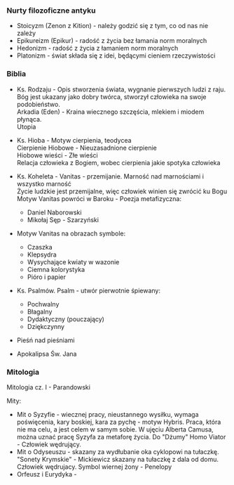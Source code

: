 ### Nurty filozoficzne antyku

- Stoicyzm (Zenon z Kition) - należy godzić się z tym, co od nas nie zależy
- Epikureizm (Epikur) - radość z życia bez łamania norm moralnych
- Hedonizm - radość z życia z łamaniem norm moralnych
- Platonizm - świat składa się z idei, będącymi cieniem rzeczywistości

### Biblia

- Ks. Rodzaju - Opis stworzenia świata, wygnanie pierwszych ludzi z raju.
Bóg jest ukazany jako dobry twórca, stworzył człowieka na swoje podobieństwo.</br>
Arkadia (Eden) - Kraina wiecznego szczęścia, mlekiem i miodem płynąca.<br/>
Utopia

- Ks. Hioba - Motyw cierpienia, teodycea<br/>
Cierpienie Hiobowe - Nieuzasadnione cierpienie<br/>
Hiobowe wieści - Złe wieści</br>
Relacja człowieka z Bogiem, wobec cierpienia jakie spotyka człowieka</br>

- Ks. Koheleta - Vanitas - przemijanie. Marność nad marnościami i wszystko marność<br/>
Życie ludzkie jest przemijalne, więc człowiek winien się zwrócić ku Bogu<br/>
Motyw Vanitas powróci w Baroku - Poezja metafizyczna:
  - Daniel Naborowski
  - Mikołaj Sęp - Szarzyński


- Motyw Vanitas na obrazach symbole:
  - Czaszka
  - Klepsydra
  - Wysychające kwiaty w wazonie
  - Ciemna kolorystyka
  - Pióro i papier


- Ks. Psalmów. Psalm - utwór pierwotnie śpiewany:
  - Pochwalny
  - Błagalny
  - Dydaktyczny (pouczający)
  - Dziękczynny

- Pieśń nad pieśniami

- Apokalipsa Św. Jana

### Mitologia

Mitologia cz. I - Parandowski</br>

Mity:
- Mit o Syzyfie - wiecznej pracy, nieustannego wysiłku, wymaga poświęcenia, kary boskiej, kara za pychę - motyw Hybris. Praca, która nie ma celu, a jest celem w samym sobie. W ujęciu Alberta Camusa, można uznać pracę Syzyfa za metaforę życia. Do "Dżumy" Homo Viator - Człowiek wędrujący.
- Mit o Odyseuszu - skazany za wydłubanie oka cyklopowi na tułaczkę.
"Sonety Krymskie" - Mickiewicz skazany na tułaczkę z dala od domu. Człowiek wędrujacy. Symbol wiernej żony - Penelopy
- Orfeusz i Eurydyka - 
